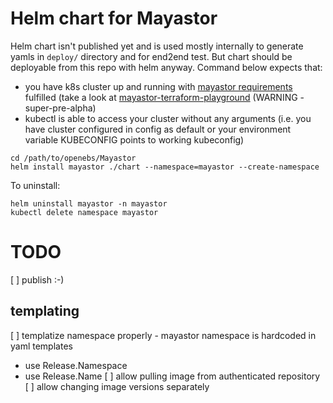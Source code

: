 # Helm chart for Mayastor

Helm chart isn't published yet and is used mostly internally to generate yamls in `deploy/` directory and for end2end test. But chart should be deployable from this repo with helm anyway. Command below expects that:

  * you have k8s cluster up and running with [mayastor requirements](https://mayastor.gitbook.io/introduction/quickstart/preparing-the-cluster) fulfilled (take a look at [mayastor-terraform-playground](https://github.com/mayadata-io/mayastor-terraform-playground/) (WARNING - super-pre-alpha)
  * kubectl is able to access your cluster without any arguments (i.e. you have cluster configured in config as default or your environment variable KUBECONFIG points to working kubeconfig)

```
cd /path/to/openebs/Mayastor
helm install mayastor ./chart --namespace=mayastor --create-namespace
```

To uninstall:

```
helm uninstall mayastor -n mayastor
kubectl delete namespace mayastor
```

# TODO

[ ] publish :-)

## templating

[ ] templatize namespace properly - mayastor namespace is hardcoded in yaml templates
  - use Release.Namespace
  - use Release.Name
[ ] allow pulling image from authenticated repository
[ ] allow changing image versions separately

